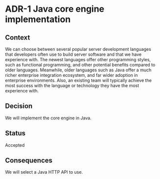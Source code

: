 # ADR-1 Java core engine implementation

## Context

We can choose between several popular server development languages that developers often use to build server software and that we have experience with.
The newest languages offer other programming styles, such as functional programming, and other potential benefits compared to older languages.
Meanwhile, older languages such as Java offer a much richer enterprise integration ecosystem, and far wider adoption in enterprise environments.
Also, an existing team will typically achieve the most success with the language or technology they have the most experience with.

## Decision

We will implement the core engine in Java.

## Status

Accepted

## Consequences

We will select a Java HTTP API to use.

